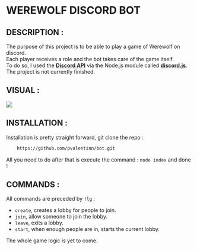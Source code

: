 # WEREWOLF DISCORD BOT

## DESCRIPTION :
The purpose of this project is to be able to play a game of Werewolf on discord.  
Each player receives a role and the bot takes care of the game itself.  
To do so, I used the **[Discord API]** via the Node.js module called **[discord.js]**.  
The project is not currently finished.  

## VISUAL : 
![](https://s4.gifyu.com/images/werewolf.gif)

## INSTALLATION : 
Installation is pretty straight forward, git clone the repo :
```sh   
    https://github.com/pvalentinn/bot.git
```
All you need to do after that is execute the command : `node index` and done !

## COMMANDS : 
All commands are preceded by ``!lg`` :
- `create`, creates a lobby for people to join.
- `join`, allow someone to join the lobby.
- `leave`, exits a lobby.
- `start`, when enough people are in, starts the current lobby.

The whole game logic is yet to come.


[Discord API]: https://discord.com/developers/docs/intro
[Discord.js]: https://discord.js.org/
